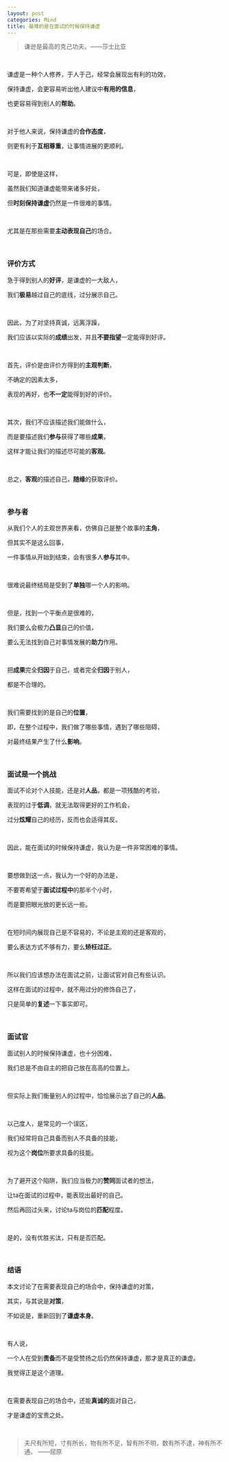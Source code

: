 ```yaml
---
layout: post
categories: Mind
title: 最难的是在面试的时候保持谦虚
---
```


> 谦逊是最高的克己功夫。——莎士比亚

<br/>

谦虚是一种个人修养，于人于己，经常会展现出有利的功效，

保持谦虚，会更容易听出他人建议中**有用的信息**，

也更容易得到别人的**帮助**。

<br/>

对于他人来说，保持谦虚的**合作态度**，

则更有利于**互相尊重**，让事情进展的更顺利。

<br/>

可是，即使是这样，

虽然我们知道谦虚能带来诸多好处，

但**时刻保持谦虚**仍然是一件很难的事情。

<br/>

尤其是在那些需要**主动表现自己**的场合。

<br/>

### 评价方式

急于得到别人的**好评**，是谦虚的一大敌人，

我们**极易**越过自己的底线，过分展示自己。

<br/>

因此，为了对坚持真诚，远离浮躁，

我们应该以实际的**成绩**出发，并且**不要指望**一定能得到好评。

<br/>

首先，评价是由评价方得到的**主观判断**，

不确定的因素太多，

表现的再好，也**不一定**能得到好的评价。

<br/>

其次，我们不应该描述我们能做什么，

而是要描述我们**参与**获得了哪些**成果**，

这样才能让我们的描述尽可能的**客观**。

<br/>

总之，**客观**的描述自己，**随缘**的获取评价。

<br/>

### 参与者

从我们个人的主观世界来看，仿佛自己是整个故事的**主角**，

但其实不是这么回事，

一件事情从开始到结束，会有很多人**参与**其中。

<br/>

很难说最终结局是受到了**单独**哪一个人的影响。

<br/>

但是，找到一个平衡点是很难的，

我们要么会极力**凸显**自己的价值，

要么无法找到自己对事情发展的**助力**作用。

<br/>

把**成果**完全**归因**于自己，或者完全**归因**于别人，

都是不合理的。

<br/>

我们需要找到的是自己的**位置**，

即，在整个过程中，我们做了哪些事情，遇到了哪些阻碍，

对最终结果产生了什么**影响**。

<br/>

### 面试是一个挑战

面试不论对个人技能，还是对**人品**，都是一项残酷的考验，

表现的过于**低调**，就无法取得更好的工作机会，

过分**炫耀**自己的经历，反而也会适得其反。

<br/>

因此，能在面试的时候保持谦虚，我认为是一件非常困难的事情。

<br/>

要想做到这一点，我认为一个好的办法是，

不要寄希望于**面试过程中**的那半个小时，

而是要把眼光放的更长远一些。

<br/>

在短时间内展现自己是不容易的，不论是主观的还是客观的，

要么表达方式不够有力，要么**矫枉过正**。

<br/>

所以我们应该想办法在面试之前，让面试官对自己有些认识。

这样在面试的过程中，就不用过分的修饰自己了，

只是简单的**复述**一下事实即可。

<br/>

### 面试官

面试别人的时候保持谦虚，也十分困难，

我们总是不由自主的把自己放在高高的位置上。

<br/>

但实际上我们衡量别人的过程中，恰恰展示出了自己的**人品**。

<br/>

以己度人，是常见的一个误区，

我们经常将自己具备而别人不具备的技能，

视为这个**岗位**所要求具备的技能。

<br/>

为了避开这个陷阱，我们应当极力的**赞同**面试者的想法，

让ta在面试的过程中，能表现出最好的自己。

然后再回过头来，讨论ta与岗位的**匹配**程度。

<br/>

是的，没有优胜劣汰，只有是否匹配。

<br/>

### 结语

本文讨论了在需要表现自己的场合中，保持谦虚的对策，

其实，与其说是**对策**，

不如说是，重新回到了**谦虚本身**。

<br/>

有人说，

一个人在受到**责备**而不是受赞扬之后仍然保持谦虚，那才是真正的谦虚。

我觉得正是这个道理。

<br/>

在需要表现自己的场合中，还能**真诚的**面对自己，

才是谦虚的宝贵之处。

<br/>

> 夫尺有所短，寸有所长，物有所不足，智有所不明，数有所不逮，神有所不通。 ——屈原
